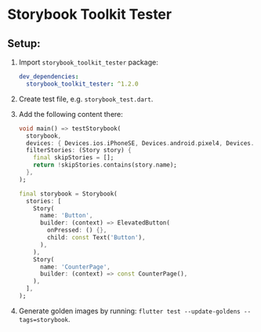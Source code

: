 # Storybook Toolkit Tester

## Setup:

1. Import `storybook_toolkit_tester` package:
   ```yaml
   dev_dependencies:
     storybook_toolkit_tester: ^1.2.0 
   ```

2. Create test file, e.g. `storybook_test.dart`.

3. Add the following content there:

   ```dart
   void main() => testStorybook(
     storybook,
     devices: { Devices.ios.iPhoneSE, Devices.android.pixel4, Devices.ios.iPadAir4 },
     filterStories: (Story story) {
       final skipStories = [];
       return !skipStories.contains(story.name);
     },
   );

   final storybook = Storybook(
     stories: [
       Story(
         name: 'Button',
         builder: (context) => ElevatedButton(
           onPressed: () {},
           child: const Text('Button'),
         ),
       ),
       Story(
         name: 'CounterPage',
         builder: (context) => const CounterPage(),
       ),
     ],
   );
   ```

5. Generate golden images by running: `flutter test --update-goldens --tags=storybook`.

